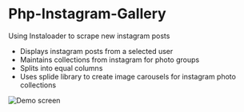 # Php-Instagram-Gallery

Using Instaloader to scrape new instagram posts


- Displays instagram posts from a selected user
- Maintains collections from instagram for photo groups 
- Splits into equal columns
- Uses splide library to create image carousels for instagram photo collections


![Demo screen](https://i.imgur.com/OSfK0yh.jpg "Demo screen")

